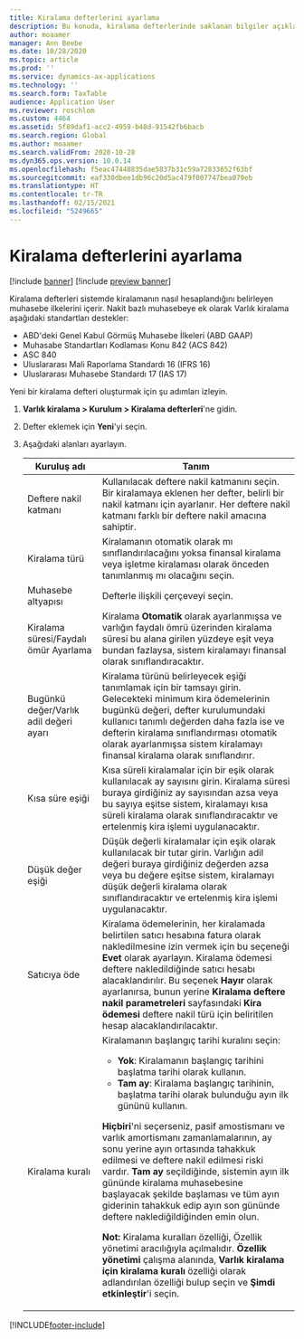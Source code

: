 ```yaml
---
title: Kiralama defterlerini ayarlama
description: Bu konuda, kiralama defterlerinde saklanan bilgiler açıklanmaktadır. Kiralama defterleri sistemde kiralamanın nasıl hesaplandığını belirleyen muhasebe ilkelerini içerir.
author: moaamer
manager: Ann Beebe
ms.date: 10/28/2020
ms.topic: article
ms.prod: ''
ms.service: dynamics-ax-applications
ms.technology: ''
ms.search.form: TaxTable
audience: Application User
ms.reviewer: roschlom
ms.custom: 4464
ms.assetid: 5f89daf1-acc2-4959-b48d-91542fb6bacb
ms.search.region: Global
ms.author: moaamer
ms.search.validFrom: 2020-10-28
ms.dyn365.ops.version: 10.0.14
ms.openlocfilehash: f5eac47448835dae5837b31c59a72833652f63bf
ms.sourcegitcommit: eaf330dbee1db96c20d5ac479f007747bea079eb
ms.translationtype: HT
ms.contentlocale: tr-TR
ms.lasthandoff: 02/15/2021
ms.locfileid: "5249665"
---
```

# <a name="set-up-lease-books"></a>Kiralama defterlerini ayarlama

[!include [banner](../includes/banner.md)]
[!include [preview banner](../includes/preview-banner.md)]

Kiralama defterleri sistemde kiralamanın nasıl hesaplandığını belirleyen muhasebe ilkelerini içerir. Nakit bazlı muhasebeye ek olarak Varlık kiralama aşağıdaki standartları destekler:

- ABD'deki Genel Kabul Görmüş Muhasebe İlkeleri (ABD GAAP)
- Muhasabe Standartları Kodlaması Konu 842 (ACS 842)
- ASC 840
- Uluslararası Mali Raporlama Standardı 16 (IFRS 16)
- Uluslararası Muhasebe Standardı 17 (IAS 17)

Yeni bir kiralama defteri oluşturmak için şu adımları izleyin.

1. **Varlık kiralama \> Kurulum \> Kiralama defterleri**'ne gidin.
2. Defter eklemek için **Yeni**'yi seçin.
3. Aşağıdaki alanları ayarlayın.

    | Kuruluş adı                                     | Tanım |
    |------------------------------------------|-------------|
    | Deftere nakil katmanı                            | Kullanılacak deftere nakil katmanını seçin. Bir kiralamaya eklenen her defter, belirli bir nakil katmanı için ayarlanır. Her deftere nakil katmanı farklı bir deftere nakil amacına sahiptir. |
    | Kiralama türü                               | Kiralamanın otomatik olarak mı sınıflandırılacağını yoksa finansal kiralama veya işletme kiralaması olarak önceden tanımlanmış mı olacağını seçin. |
    | Muhasebe altyapısı                     | Defterle ilişkili çerçeveyi seçin. |
    | Kiralama süresi/Faydalı ömür Ayarlama          | Kiralama **Otomatik** olarak ayarlanmışsa ve varlığın faydalı ömrü üzerinden kiralama süresi bu alana girilen yüzdeye eşit veya bundan fazlaysa, sistem kiralamayı finansal olarak sınıflandıracaktır.  |
    | Bugünkü değer/Varlık adil değeri ayarı   | Kiralama türünü belirleyecek eşiği tanımlamak için bir tamsayı girin. Gelecekteki minimum kira ödemelerinin bugünkü değeri, defter kurulumundaki kullanıcı tanımlı değerden daha fazla ise ve defterin kiralama sınıflandırması otomatik olarak ayarlanmışsa sistem kiralamayı finansal kiralama olarak sınıflandırır. |
    | Kısa süre eşiği                     | Kısa süreli kiralamalar için bir eşik olarak kullanılacak ay sayısını girin. Kiralama süresi buraya girdiğiniz ay sayısından azsa veya bu sayıya eşitse sistem, kiralamayı kısa süreli kiralama olarak sınıflandıracaktır ve ertelenmiş kira işlemi uygulanacaktır. |
    | Düşük değer eşiği                      | Düşük değerli kiralamalar için eşik olarak kullanılacak bir tutar girin. Varlığın adil değeri buraya girdiğiniz değerden azsa veya bu değere eşitse sistem, kiralamayı düşük değerli kiralama olarak sınıflandıracaktır ve ertelenmiş kira işlemi uygulanacaktır. |
    | Satıcıya öde                            | Kiralama ödemelerinin, her kiralamada belirtilen satıcı hesabına fatura olarak nakledilmesine izin vermek için bu seçeneği **Evet** olarak ayarlayın. Kiralama ödemesi deftere nakledildiğinde satıcı hesabı alacaklandırılır. Bu seçenek **Hayır** olarak ayarlanırsa, bunun yerine **Kiralama deftere nakil parametreleri** sayfasındaki **Kira ödemesi** deftere nakil türü için beliritilen hesap alacaklandırılacaktır. |
    | Kiralama kuralı                       | Kiralamanın başlangıç tarihi kuralını seçin:<ul><li><b>Yok</b>: Kiralamanın başlangıç tarihini başlatma tarihi olarak kullanın.</li><li><b>Tam ay</b>: Kiralama başlangıç tarihinin, başlatma tarihi olarak bulunduğu ayın ilk gününü kullanın.</li></ul><p><b>Hiçbiri</b>'ni seçerseniz, pasif amostismanı ve varlık amortismanı zamanlamalarının, ay sonu yerine ayın ortasında tahakkuk edilmesi ve deftere nakil edilmesi riski vardır. <b>Tam ay</b> seçildiğinde, sistemin ayın ilk gününde kiralama muhasebesine başlayacak şekilde başlaması ve tüm ayın giderinin tahakkuk edip ayın son gününde deftere naklediğildiğinden emin olun.</p><p><strong>Not:</strong> Kiralama kuralları özelliği, Özellik yönetimi aracılığıyla açılmalıdır. <b>Özellik yönetimi</b> çalışma alanında, <b>Varlık kiralama için kiralama kuralı</b> özelliği olarak adlandırılan özelliği bulup seçin ve <b>Şimdi etkinleştir</b>'i seçin.</p> |


[!INCLUDE[footer-include](../../includes/footer-banner.md)]